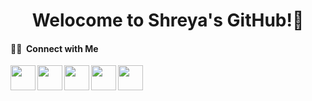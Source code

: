 <h1 align="center">Welocome to Shreya's GitHub!👋</h1>

#### 🤝🏻 &nbsp;Connect with Me
<a href="https://www.linkedin.com/in/shreya-bansall/">
  <img align="left" width="40px" src="https://img.icons8.com/fluent/48/000000/linkedin.png" />
</a>
<a href = "mailto:shreyab2400@gmail.com">
  <img align="left" width="40px" src="https://img.icons8.com/color/48/000000/gmail.png" />
</a>
<a href="https://www.instagram.com/shreyabansall_/">
  <img align="left" width="40px" src="https://img.icons8.com/fluent/48/000000/instagram-new.png" />
</a>
<a href="https://www.hackerrank.com/shreyabansal?hr_r=1">
  <img align="left" width="40px" src="https://img.icons8.com/windows/32/000000/hackerrank.png" />
</a>
<a href="https://twitter.com/Shreya_bansall">
  <img align="left" width="40px" src="https://img.icons8.com/fluent/48/000000/twitter.png" />
</a>
